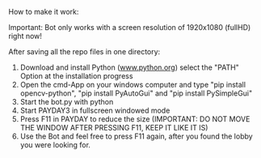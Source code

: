 How to make it work:

Important: Bot only works with a screen resolution of 1920x1080 (fullHD) right now!

After saving all the repo files in one directory:

1. Download and install Python (www.python.org) select the "PATH" Option at the installation progress
2. Open the cmd-App on your windows computer and type "pip install opencv-python", "pip install PyAutoGui" and "pip install PySimpleGui" 
3. Start the bot.py with python 
4. Start PAYDAY3 in fullscreen windowed mode
5. Press F11 in PAYDAY to reduce the size (IMPORTANT: DO NOT MOVE THE WINDOW AFTER PRESSING F11, KEEP IT LIKE IT IS)
6. Use the Bot and feel free to press F11 again, after you found the lobby you were looking for.

